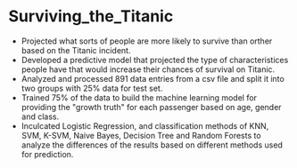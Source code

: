 # Surviving_the_Titanic

- Projected what sorts of people are more likely to survive than orther based on the Titanic incident.
- Developed a predictive model that projected the type of characteristices people have that would increase their chances of survival on Titanic.
- Analyzed and processed 891 data entries from a csv file and split it into two groups with 25% data for test set.
- Trained 75% of the data to build the machine learning model for providing the "growth truth" for each passenger based on age, gender and class.
- Inculcated Logistic Regression, and classification methods of KNN, SVM, K-SVM, Naive Bayes, Decision Tree and Random Forests to analyze the differences of the results based on different methods used for prediction.

